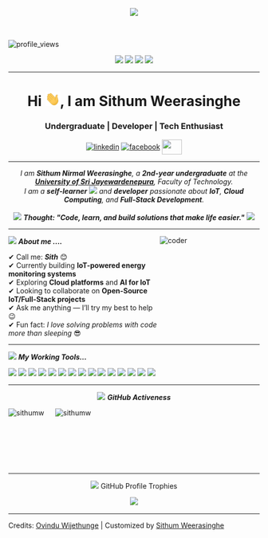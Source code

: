 <p align="center">
  <img src="https://s27389.pcdn.co/wp-content/uploads/2019/08/AdobeStock_244675452.jpeg" height="200"/>
</p>
<br>

<p align="left"> 
<img src="https://komarev.com/ghpvc/?username=sithumw&color=brightgreen" alt="profile_views" />
</p>

<p align="center">
  <img src="https://img.shields.io/badge/Age-22-blue" />
  <img src="https://img.shields.io/badge/Focus-IoT%20%7C%20Cloud%20%7C%20FullStack-brightgreen" />
  <img src="https://img.shields.io/badge/Lives-Sri%20Lanka-success" />
  <img src="https://img.shields.io/badge/Languages-English%20%26%20Sinhala-brightgreen" />
</p>

<hr>

<h1 align="center">Hi <img src="https://raw.githubusercontent.com/ABSphreak/ABSphreak/master/gifs/Hi.gif" width="30px">, I am Sithum Weerasinghe</h1>
<h3 align="center">Undergraduate | Developer | Tech Enthusiast</h3>

<p align="center">
<a href="https://linkedin.com/in/sithum-weerasinghe-309629197" target="blank"><img align="center" src="https://cdn.jsdelivr.net/gh/devicons/devicon/icons/linkedin/linkedin-original.svg" alt="linkedin" height="30" width="40" /></a>
<a href="https://fb.com/sithum.weerasinghe" target="blank"><img align="center" src="https://www.svgrepo.com/show/299425/facebook.svg" alt="facebook" height="30" width="40" /></a>
<a href="mailto:sithumnirmal2002@gmail.com"><img align="center" src="https://seeklogo.com/images/G/gmail-new-2020-logo-32DBE11BB4-seeklogo.com.png" height="30" width="40" /></a>
</p>

---

<p align="center">
  <em>
    I am <b>Sithum Nirmal Weerasinghe</b>, a <b>2nd-year undergraduate</b> at the  
    <a href="https://www.sjp.ac.lk/"><b>University of Sri Jayewardenepura</b></a>, Faculty of Technology.<br>
    I am a <b>self-learner</b> <img src="https://github.com/TheDudeThatCode/TheDudeThatCode/blob/master/Assets/Developer.gif" width="30px"> 
    and <b>developer</b> passionate about <b>IoT</b>, <b>Cloud Computing</b>, and <b>Full-Stack Development</b>.  
    <br><br>
    <img src="https://media.giphy.com/media/gH3LO09IOiZIqePwv9/giphy.gif" width="50" />  
    <b><i>Thought:</i> "Code, learn, and build solutions that make life easier."</b>  
    <img src="https://media.giphy.com/media/qjqUcgIyRjsl2/giphy.gif" width="50" />
  </em>
</p>

---

<img align="right" width=200px height=200px alt="coder" src="https://media.giphy.com/media/TEnXkcsHrP4YedChhA/giphy.gif" />

<img src="https://media.giphy.com/media/iY8CRBdQXODJSCERIr/giphy.gif" width="30px">&nbsp;***About me ....***

✔ Call me: ***Sith*** 😊  
✔ Currently building **IoT-powered energy monitoring systems**  
✔ Exploring **Cloud platforms** and **AI for IoT**  
✔ Looking to collaborate on **Open-Source IoT/Full-Stack projects**  
✔ Ask me anything — I’ll try my best to help 😉  
✔ Fun fact: *I love solving problems with code more than sleeping* 😎  

---

<img src="https://media.giphy.com/media/iY8CRBdQXODJSCERIr/giphy.gif" width="30px">&nbsp;***My Working Tools...***

<p align="left">
  <code><img height="50" src="https://github.com/uannabi/-/blob/master/resource/git.svg"></code>
  <code><img height="50" src="https://www.vectorlogo.zone/logos/python/python-ar21.svg"></code>
  <code><img height="50" src="https://www.vectorlogo.zone/logos/java/java-ar21.svg"></code>
  <code><img height="50" src="https://www.vectorlogo.zone/logos/javascript/javascript-ar21.svg"></code>
  <code><img height="50" src="https://www.vectorlogo.zone/logos/reactjs/reactjs-ar21.svg"></code>
  <code><img height="50" src="https://reactnative.dev/img/header_logo.svg"></code>
  <code><img height="50" src="https://www.vectorlogo.zone/logos/nodejs/nodejs-ar21.svg"></code>
  <code><img height="50" src="https://www.vectorlogo.zone/logos/expressjs/expressjs-ar21.svg"></code>
  <code><img height="50" src="https://www.vectorlogo.zone/logos/graphql/graphql-ar21.svg"></code>
  <code><img height="50" src="https://www.vectorlogo.zone/logos/mysql/mysql-ar21.svg"></code>
  <code><img height="50" src="https://www.vectorlogo.zone/logos/mongodb/mongodb-ar21.svg"></code>
  <code><img height="50" src="https://www.vectorlogo.zone/logos/postgresql/postgresql-ar21.svg"></code>
  <code><img height="50" src="https://www.vectorlogo.zone/logos/figma/figma-ar21.svg"></code>
  <code><img height="50" src="https://www.vectorlogo.zone/logos/linux/linux-ar21.svg"></code>
  <code><img height="50" src="https://www.vectorlogo.zone/logos/amazon_aws/amazon_aws-ar21.svg"></code>
</p>

---

<p align="center">
 <img src="https://media.giphy.com/media/W5eoZHPpUx9sapR0eu/giphy.gif" width="30px"/>&nbsp;<i><b>GitHub Activeness</b></i>
</p>

<p><img align="left" src="https://github-readme-stats.vercel.app/api/top-langs?username=sithumw&show_icons=true&locale=en&layout=compact&theme=chartreuse-dark" alt="sithumw" /></p>
<p>&nbsp;<img align="right" src="https://github-readme-stats.vercel.app/api?username=sithumw&show_icons=true&locale=en&theme=chartreuse-dark" alt="sithumw" width="410" /></p>
<br><br><br><br><br>

---

<p align="center"><img src="https://media.giphy.com/media/QaMcXSekUWx7aogAUr/giphy.gif" width="30" />&nbsp;GitHub Profile Trophies</p>
<p align="center">
<img src="https://github-profile-trophy.vercel.app/?username=sithumw&theme=juicyfresh&no-bg=true" />
</p>

-----

Credits: [Ovindu Wijethunge](https://github.com/OvinduWijethunge) | Customized by [Sithum Weerasinghe](https://github.com/sithumw)  
